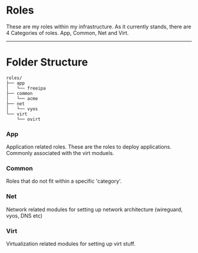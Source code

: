 # Roles

These are my roles within my infrastructure. As it currently stands, there are 4 Categories of roles. App, Common, Net and Virt.

---

# Folder Structure

```
roles/
├── app
│   └── freeipa
├── common
│   └── acme
├── net
│   └── vyos
└── virt
    └── ovirt
```

### App

Application related roles. These are the roles to deploy applications. Commonly associated with the virt moduels.

### Common

Roles that do not fit within a specific 'category'. 

### Net

Network related modules for setting up network architecture (wireguard, vyos, DNS etc)

### Virt

Virtualization related modules for setting up virt stuff. 
